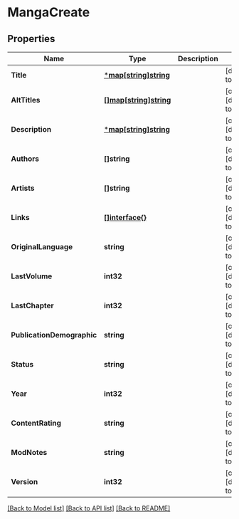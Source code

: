 # MangaCreate

## Properties

Name | Type | Description | Notes
------------ | ------------- | ------------- | -------------
**Title** | [***map[string]string**](map.md) |  | [default to null]
**AltTitles** | [**[]map[string]string**](map.md) |  | [optional] [default to null]
**Description** | [***map[string]string**](map.md) |  | [optional] [default to null]
**Authors** | **[]string** |  | [optional] [default to null]
**Artists** | **[]string** |  | [optional] [default to null]
**Links** | [**[]interface{}**](interface{}.md) |  | [optional] [default to null]
**OriginalLanguage** | **string** |  | [optional] [default to null]
**LastVolume** | **int32** |  | [optional] [default to null]
**LastChapter** | **int32** |  | [optional] [default to null]
**PublicationDemographic** | **string** |  | [optional] [default to null]
**Status** | **string** |  | [optional] [default to null]
**Year** | **int32** |  | [optional] [default to null]
**ContentRating** | **string** |  | [optional] [default to null]
**ModNotes** | **string** |  | [optional] [default to null]
**Version** | **int32** |  | [optional] [default to null]

[[Back to Model list]](../README.md#documentation-for-models) [[Back to API list]](../README.md#documentation-for-api-endpoints) [[Back to README]](../README.md)

